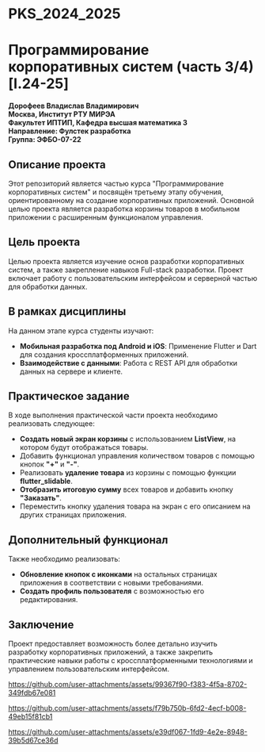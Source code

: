# PKS_2024_2025  
# Программирование корпоративных систем (часть 3/4) [I.24-25]

**Дорофеев Владислав Владимирович**  
**Москва, Институт РТУ МИРЭА**  
**Факультет ИПТИП, Кафедра высшая математика 3**  
**Направление: Фулстек разработка**  
**Группа: ЭФБО-07-22**

## Описание проекта

Этот репозиторий является частью курса "Программирование корпоративных систем" и посвящён третьему этапу обучения, ориентированному на создание корпоративных приложений. Основной целью проекта является разработка корзины товаров в мобильном приложении с расширенным функционалом управления.

## Цель проекта

Целью проекта является изучение основ разработки корпоративных систем, а также закрепление навыков Full-stack разработки. Проект включает работу с пользовательским интерфейсом и серверной частью для обработки данных.

## В рамках дисциплины

На данном этапе курса студенты изучают:

- **Мобильная разработка под Android и iOS**: Применение Flutter и Dart для создания кроссплатформенных приложений.
- **Взаимодействие с данными**: Работа с REST API для обработки данных на сервере и клиенте.

## Практическое задание

В ходе выполнения практической части проекта необходимо реализовать следующее:

- **Создать новый экран корзины** с использованием **ListView**, на котором будут отображаться товары.
- Добавить функционал управления количеством товаров с помощью кнопок **"+"** и **"-"**.
- Реализовать **удаление товара** из корзины с помощью функции **flutter_slidable**.
- **Отобразить итоговую сумму** всех товаров и добавить кнопку **"Заказать"**.
- Переместить кнопку удаления товара на экран с его описанием на других страницах приложения.

## Дополнительный функционал

Также необходимо реализовать:

- **Обновление кнопок с иконками** на остальных страницах приложения в соответствии с новыми требованиями.
- **Создать профиль пользователя** с возможностью его редактирования.

## Заключение

Проект предоставляет возможность более детально изучить разработку корпоративных приложений, а также закрепить практические навыки работы с кроссплатформенными технологиями и управлением пользовательским интерфейсом.

https://github.com/user-attachments/assets/99367f90-f383-4f5a-8702-349fdb67e081

https://github.com/user-attachments/assets/f79b750b-6fd2-4ecf-b008-49eb15f81cb1

https://github.com/user-attachments/assets/e39df067-1fd9-4e2e-8948-39b5d67ce36d

